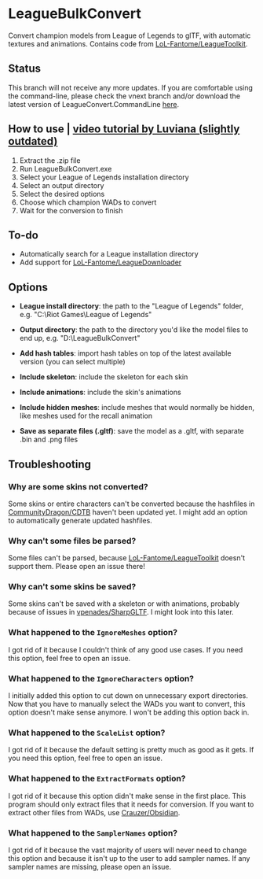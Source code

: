 # LeagueBulkConvert

Convert champion models from League of Legends to glTF, with automatic textures
and animations. Contains code from
[LoL-Fantome/LeagueToolkit](https://github.com/LoL-Fantome/LeagueToolkit).

## Status

This branch will not receive any more updates. If you are comfortable using the
command-line, please check the vnext branch and/or download the latest version
of LeagueConvert.CommandLine
[here](https://github.com/Jochem-W/LeagueBulkConvert/actions?query=branch%3Avnext).

## How to use | [video tutorial by Luviana (slightly outdated)](https://youtu.be/CAtiX1po4Bk)

1. Extract the .zip file
2. Run LeagueBulkConvert.exe
3. Select your League of Legends installation directory
4. Select an output directory
5. Select the desired options
6. Choose which champion WADs to convert
7. Wait for the conversion to finish

## To-do

* Automatically search for a League installation directory
* Add support for
  [LoL-Fantome/LeagueDownloader](https://github.com/LoL-Fantome/LeagueDownloader)

## Options

* **League install directory**: the path to the "League of Legends" folder, e.g.
  "C:\Riot Games\League of Legends"

* **Output directory**: the path to the directory you'd like the model files to
  end up, e.g. "D:\LeagueBulkConvert"

* **Add hash tables**: import hash tables on top of the latest available 
  version (you can select multiple)

* **Include skeleton**: include the skeleton for each skin

* **Include animations**: include the skin's animations

* **Include hidden meshes**: include meshes that would normally be hidden, like
  meshes used for the recall animation

* **Save as separate files (.gltf)**: save the model as a .gltf, with separate
  .bin and .png files

## Troubleshooting

### Why are some skins not converted?

Some skins or entire characters can't be converted because the hashfiles in
[CommunityDragon/CDTB](https://github.com/CommunityDragon/CDTB) haven't been
updated yet. I might add an option to automatically generate updated hashfiles.

### Why can't some files be parsed?

Some files can't be parsed, because
[LoL-Fantome/LeagueToolkit](https://github.com/LoL-Fantome/LeagueToolkit)
doesn't support them. Please open an issue there!

### Why can't some skins be saved?

Some skins can't be saved with a skeleton or with animations, probably because
of issues in [vpenades/SharpGLTF](https://github.com/vpenades/SharpGLTF). I
might look into this later.

### What happened to the `IgnoreMeshes` option?

I got rid of it because I couldn't think of any good use cases. If you need this
option, feel free to open an issue.

### What happened to the `IgnoreCharacters` option?

I initially added this option to cut down on unnecessary export directories. Now
that you have to manually select the WADs you want to convert, this option
doesn't make sense anymore. I won't be adding this option back in.

### What happened to the `ScaleList` option?

I got rid of it because the default setting is pretty much as good as it gets.
If you need this option, feel free to open an issue.

### What happened to the `ExtractFormats` option?

I got rid of it because this option didn't make sense in the first place. This
program should only extract files that it needs for conversion. If you want to
extract other files from WADs, use
[Crauzer/Obsidian](https://github.com/Crauzer/Obsidian).

### What happened to the `SamplerNames` option?

I got rid of it because the vast majority of users will never need to change
this option and because it isn't up to the user to add sampler names. If any
sampler names are missing, please open an issue.
